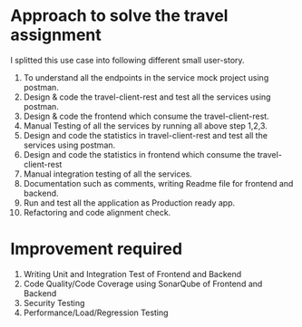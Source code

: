 # Approach to solve the travel assignment
I splitted this use case into following different small user-story.

1) To understand all the endpoints in the service mock project using postman.
2) Design & code the travel-client-rest and test all the services using postman.
3) Design & code the frontend which consume the travel-client-rest.
4) Manual Testing of all the services by running all above step 1,2,3.
5) Design and code the statistics in travel-client-rest and test all the services using postman. 
6) Design and code the statistics in frontend which consume the travel-client-rest
7) Manual integration testing of all the services.
8) Documentation  such as comments, writing Readme file for frontend and backend.
9) Run and test all the application as Production ready app.
10) Refactoring and code alignment check.


# Improvement required
1) Writing Unit and Integration Test of Frontend and Backend
2) Code Quality/Code Coverage using SonarQube of Frontend and Backend
3) Security Testing 
4) Performance/Load/Regression Testing
